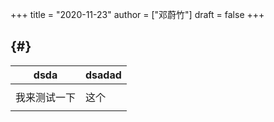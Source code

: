 +++
title = "2020-11-23"
author = ["邓蔚竹"]
draft = false
+++

##  {#}

| dsda   | dsadad |
|--------|--------|
|        |        |
| 我来测试一下 | 这个   |
|        |        |